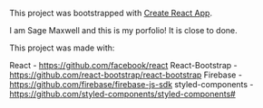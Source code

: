 This project was bootstrapped with [Create React App](https://github.com/facebook/create-react-app).

I am Sage Maxwell and this is my porfolio! It is close to done.

This project was made with:

React - https://github.com/facebook/react
React-Bootstrap - https://github.com/react-bootstrap/react-bootstrap
Firebase - https://github.com/firebase/firebase-js-sdk
styled-components - https://github.com/styled-components/styled-components#
